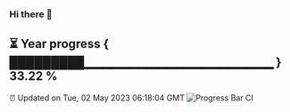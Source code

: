 ### Hi there 👋
⏳ Year progress { █████████▁▁▁▁▁▁▁▁▁▁▁▁▁▁▁▁▁▁▁▁▁ } 33.22 %
---
⏰ Updated on Tue, 02 May 2023 06:18:04 GMT
![Progress Bar CI](https://github.com/liununu/liununu/workflows/Progress%20Bar%20CI/badge.svg)
